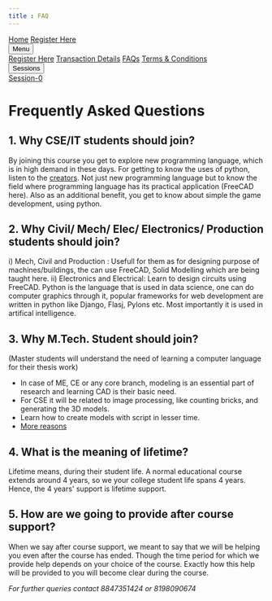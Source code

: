 ```yaml
---
title : FAQ
---
```


<link rel = "stylesheet" href = "style/intro.css">

<link rel = "stylesheet" href = "https://www.w3schools.com/w3css/4/w3.css">

<div class="w3-bar w3-light-grey">
<a href="https://greatdevelopers.github.io/ScriptCAD" class="w3-bar-item w3-button">Home</a>
<a href="https://goo.gl/forms/YeDk8IqOeDLKQOtB2" class="w3-bar-item w3-button">Register Here</a>
<div class="w3-dropdown-hover">
<button class="w3-button">Menu</button>
<div class="w3-dropdown-content w3-bar-block w3-card-4">
<a href="https://goo.gl/forms/YeDk8IqOeDLKQOtB2" class="w3-bar-item w3-button">Register Here</a>
<a href="https://greatdevelopers.github.io/ScriptCAD/Payment.html" class="w3-bar-item w3-button">Transaction Details</a>
<a href="https://greatdevelopers.github.io/ScriptCAD/FAQ.html" class="w3-bar-item w3-button">FAQs</a>
<a href="https://greatdevelopers.github.io/ScriptCAD/Terms.html" class="w3-bar-item w3-button">Terms & Conditions</a>
</div>
</div>

<div class="w3-dropdown-hover">
<button class="w3-button">Sessions</button>
<div class="w3-dropdown-content w3-bar-block w3-card-4">
<a href="https://greatdevelopers.github.io/ScriptCAD/Session0/Session0.html" class="w3-bar-item w3-button">Session-0</a>
<!--
<a href="https://surajdadral.github.io/ScriptCAD/Bishop_Tutorial.html" class="w3-bar-item w3-button">Session-1</a>
-->
</div>
</div>

</div>


# Frequently Asked Questions

## 1. Why CSE/IT students should join?


By joining this course you get to explore new programming language, which is in high demand in these days.
For getting to know the uses of python, listen to the [creators](https://www.python.org/about/apps).
Not just new programming language but to know the field where programming language has its practical application (FreeCAD here).
Also as an additional benefit, you get to know about simple the game development, using python.

## 2.  Why Civil/ Mech/ Elec/ Electronics/ Production students should join?


i) Mech, Civil and Production : Usefull for them as for designing purpose of machines/buildings, the can use FreeCAD, Solid Modelling which are being taught here.
ii) Electronics and Electrical: Learn to design circuits using FreeCAD.
Python is the language that is used in data science, one can do computer graphics through it, popular frameworks for web development are written in python like Django, Flasj, Pylons etc. Most importantly it is used in artifical intelligence.

## 3. Why M.Tech. Student should join?


(Master students will understand the need of learning a computer language for their thesis work)
- In case of ME, CE or any core branch, modeling is an essential part of research and learning CAD is their basic need.
- For CSE it will be related to image processing, like counting bricks, and generating the 3D models.
- Learn how to create models with script in lesser time.
- [More reasons](https://www.stat.washington.edu/~hoytak/blog/whypython.html)

## 4. What is the meaning of lifetime?


Lifetime means, during their student life. 
A normal educational course extends around 4 years, so we your college student life spans 4 years.
Hence, the 4 years' support is lifetime support.

## 5. How are we going to provide after course support?

When we say after course support, we meant to say that we will be helping you even after the course has ended.
Though the time period for which we provide help depends on your choice of the course.
Exactly how this help will be provided to you will become clear during the course.


*For further queries contact 8847351424 or 8198090674*
